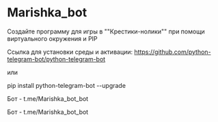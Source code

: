 # Marishka_bot

Создайте программу для игры в ""Крестики-нолики"" при помощи виртуального окружения и PIP

Ссылка для установки среды и активации: https://github.com/python-telegram-bot/python-telegram-bot

или

pip install python-telegram-bot --upgrade

Бот - t.me/Marishka_bot_bot

Бот - t.me/Marishka_bot_bot